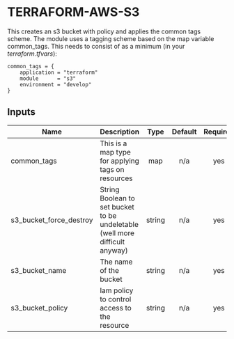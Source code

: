 # TERRAFORM-AWS-S3
This creates an s3 bucket with policy and applies the common tags scheme.
The module uses a tagging scheme based on the map variable common_tags.
This needs to consist of as a minimum (in your *terraform.tfvars*):
```
common_tags = {
    application = "terraform"
    module      = "s3"
    environment = "develop"
}
```
## Inputs

| Name | Description | Type | Default | Required |
|------|-------------|:----:|:-----:|:-----:|
| common\_tags | This is a map type for applying tags on resources | map | n/a | yes |
| s3\_bucket\_force\_destroy | String Boolean to set bucket to be undeletable (well more difficult anyway) | string | n/a | yes |
| s3\_bucket\_name | The name of the bucket | string | n/a | yes |
| s3\_bucket\_policy | Iam policy to control access to the resource | string | n/a | yes |
